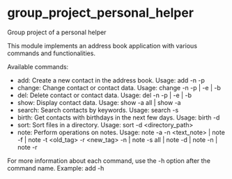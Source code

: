 # group_project_personal_helper
Group project of a personal helper

This module implements an address book application with various commands and functionalities.

Available commands:
- add: Create a new contact in the address book. Usage: add -n <name> -p <phone>
- change: Change contact or contact data. Usage: change -n <name> -p <phone> | -e <email> | -b <birthday>
- del: Delete contact or contact data. Usage: del -n <name> -p <phone> | -e <email> | -b <birthday>
- show: Display contact data. Usage: show -a all | show -a <name>
- search: Search contacts by keywords. Usage: search -s <keyword>
- birth: Get contacts with birthdays in the next few days. Usage: birth -d <days>
- sort: Sort files in a directory. Usage: sort -d <directory_path>
- note: Perform operations on notes. 
    Usage: note -a <tag> -n <text_note> | note -f <tag> | note -t <old_tag> -r <new_tag> -n | note -s all | note -d <tag> | note -n <note> | note -r <replace>

For more information about each command, use the -h option after the command name. Example: add -h